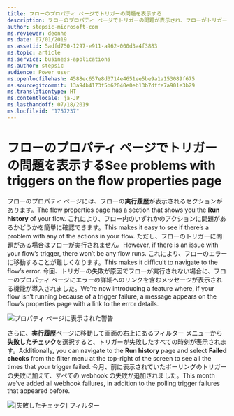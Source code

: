 ```yaml
---
title: フローのプロパティ ページでトリガーの問題を表示する
description: フローのプロパティ ページでトリガーの問題が表示され、フローがトリガーされない理由を簡単に確認できるようになりました。
author: stepsic-microsoft-com
ms.reviewer: deonhe
ms.date: 07/01/2019
ms.assetid: 5adfd750-1297-e911-a962-000d3a4f3883
ms.topic: article
ms.service: business-applications
ms.author: stepsic
audience: Power user
ms.openlocfilehash: 4588ec657e8d3714e4651ee5be9a1a153089f675
ms.sourcegitcommit: 13a94b4173f5b62040e0eb13b7dffe7a901e3b29
ms.translationtype: HT
ms.contentlocale: ja-JP
ms.lasthandoff: 07/18/2019
ms.locfileid: "1757237"
---
```

# <a name="see-problems-with-triggers-on-the-flow-properties-page"></a><span data-ttu-id="6b02b-103">フローのプロパティ ページでトリガーの問題を表示する</span><span class="sxs-lookup"><span data-stu-id="6b02b-103">See problems with triggers on the flow properties page</span></span>

<span data-ttu-id="6b02b-104">フローのプロパティ ページには、フローの**実行履歴**が表示されるセクションがあります。</span><span class="sxs-lookup"><span data-stu-id="6b02b-104">The flow properties page has a section that shows you the **Run history** of your flow.</span></span> <span data-ttu-id="6b02b-105">これにより、フロー内のいずれかのアクションに問題があるかどうかを簡単に確認できます。</span><span class="sxs-lookup"><span data-stu-id="6b02b-105">This makes it easy to see if there’s a problem with any of the actions in your flow.</span></span> <span data-ttu-id="6b02b-106">ただし、フローのトリガーに問題がある場合はフローが実行されません。</span><span class="sxs-lookup"><span data-stu-id="6b02b-106">However, if there is an issue with your flow’s trigger, there won’t be any flow runs.</span></span> <span data-ttu-id="6b02b-107">これにより、フローのエラーに移動することが難しくなります。</span><span class="sxs-lookup"><span data-stu-id="6b02b-107">This makes it difficult to navigate to the flow’s error.</span></span> <span data-ttu-id="6b02b-108">今回、トリガーの失敗が原因でフローが実行されない場合に、フローのプロパティ ページにエラーの詳細へのリンクを含むメッセージが表示される機能が導入されました。</span><span class="sxs-lookup"><span data-stu-id="6b02b-108">We’re now introducing a feature where, if your flow isn’t running because of a trigger failure, a message appears on the flow’s properties page with a link to the error details.</span></span>

![プロパティ ページに表示された警告](media/trigger-failures-01.png)

<span data-ttu-id="6b02b-110">さらに、**実行履歴**ページに移動して画面の右上にあるフィルター メニューから**失敗したチェック**を選択すると、トリガーが失敗したすべての時刻が表示されます。</span><span class="sxs-lookup"><span data-stu-id="6b02b-110">Additionally, you can navigate to the **Run history** page and select **Failed checks** from the filter menu at the top-right of the screen to see all the times that your trigger failed.</span></span> <span data-ttu-id="6b02b-111">今月、前に表示されていたポーリングのトリガーの失敗に加えて、すべての webhook の失敗が追加されました。</span><span class="sxs-lookup"><span data-stu-id="6b02b-111">This month we've added all webhook failures, in addition to the polling trigger failures that appeared before.</span></span>

![[失敗したチェック] フィルター](media/trigger-failures-02.png)


